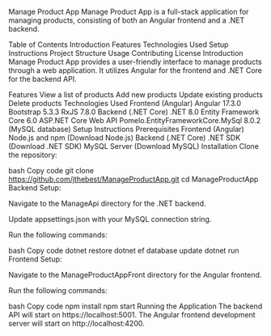 Manage Product App
Manage Product App is a full-stack application for managing products, consisting of both an Angular frontend and a .NET backend.

Table of Contents
Introduction
Features
Technologies Used
Setup Instructions
Project Structure
Usage
Contributing
License
Introduction
Manage Product App provides a user-friendly interface to manage products through a web application. It utilizes Angular for the frontend and .NET Core for the backend API.

Features
View a list of products
Add new products
Update existing products
Delete products
Technologies Used
Frontend (Angular)
Angular 17.3.0
Bootstrap 5.3.3
RxJS 7.8.0
Backend (.NET Core)
.NET 8.0
Entity Framework Core 6.0
ASP.NET Core Web API
Pomelo.EntityFrameworkCore.MySql 8.0.2 (MySQL database)
Setup Instructions
Prerequisites
Frontend (Angular)
Node.js and npm (Download Node.js)
Backend (.NET Core)
.NET SDK (Download .NET SDK)
MySQL Server (Download MySQL)
Installation
Clone the repository:

bash
Copy code
git clone https://github.com/jthebest/ManageProductApp.git
cd ManageProductApp
Backend Setup:

Navigate to the ManageApi directory for the .NET backend.

Update appsettings.json with your MySQL connection string.

Run the following commands:

bash
Copy code
dotnet restore
dotnet ef database update
dotnet run
Frontend Setup:

Navigate to the ManageProductAppFront directory for the Angular frontend.

Run the following commands:

bash
Copy code
npm install
npm start
Running the Application
The backend API will start on https://localhost:5001.
The Angular frontend development server will start on http://localhost:4200.

